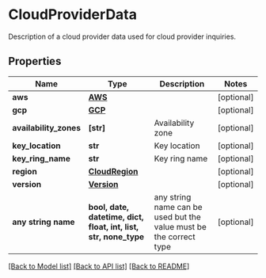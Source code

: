 # CloudProviderData

Description of a cloud provider data used for cloud provider inquiries.

## Properties
Name | Type | Description | Notes
------------ | ------------- | ------------- | -------------
**aws** | [**AWS**](AWS.md) |  | [optional] 
**gcp** | [**GCP**](GCP.md) |  | [optional] 
**availability_zones** | **[str]** | Availability zone | [optional] 
**key_location** | **str** | Key location | [optional] 
**key_ring_name** | **str** | Key ring name | [optional] 
**region** | [**CloudRegion**](CloudRegion.md) |  | [optional] 
**version** | [**Version**](Version.md) |  | [optional] 
**any string name** | **bool, date, datetime, dict, float, int, list, str, none_type** | any string name can be used but the value must be the correct type | [optional]

[[Back to Model list]](../README.md#documentation-for-models) [[Back to API list]](../README.md#documentation-for-api-endpoints) [[Back to README]](../README.md)


